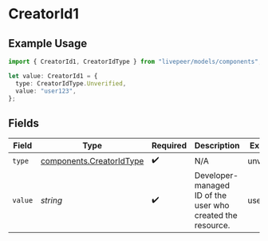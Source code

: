 # CreatorId1

## Example Usage

```typescript
import { CreatorId1, CreatorIdType } from "livepeer/models/components";

let value: CreatorId1 = {
  type: CreatorIdType.Unverified,
  value: "user123",
};
```

## Fields

| Field                                                                | Type                                                                 | Required                                                             | Description                                                          | Example                                                              |
| -------------------------------------------------------------------- | -------------------------------------------------------------------- | -------------------------------------------------------------------- | -------------------------------------------------------------------- | -------------------------------------------------------------------- |
| `type`                                                               | [components.CreatorIdType](../../models/components/creatoridtype.md) | :heavy_check_mark:                                                   | N/A                                                                  | unverified                                                           |
| `value`                                                              | *string*                                                             | :heavy_check_mark:                                                   | Developer-managed ID of the user who created the resource.           | user123                                                              |